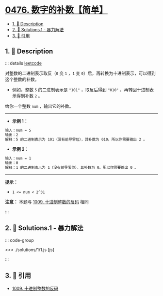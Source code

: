 # [0476. 数字的补数【简单】](https://github.com/tnotesjs/TNotes.leetcode/tree/main/notes/0476.%20%E6%95%B0%E5%AD%97%E7%9A%84%E8%A1%A5%E6%95%B0%E3%80%90%E7%AE%80%E5%8D%95%E3%80%91)

<!-- region:toc -->

- [1. 📝 Description](#1--description)
- [2. 🎯 Solutions.1 - 暴力解法](#2--solutions1---暴力解法)
- [3. 🔗 引用](#3--引用)

<!-- endregion:toc -->

## 1. 📝 Description

::: details [leetcode](https://leetcode.cn/problems/number-complement)

对整数的二进制表示取反（`0` 变 `1` ，`1` 变 `0`）后，再转换为十进制表示，可以得到这个整数的补数。

- 例如，整数 `5` 的二进制表示是 `"101"` ，取反后得到 `"010"` ，再转回十进制表示得到补数 `2` 。

给你一个整数 `num` ，输出它的补数。

---

- **示例 1：**

```txt
输入：num = 5
输出：2
解释：5 的二进制表示为 101（没有前导零位），其补数为 010。所以你需要输出 2 。
```

- **示例 2：**

```txt
输入：num = 1
输出：0
解释：1 的二进制表示为 1（没有前导零位），其补数为 0。所以你需要输出 0 。
```

---

**提示：**

- `1 <= num < 2^31`

**注意：** 本题与 [1009. 十进制整数的反码][1] 相同

:::

## 2. 🎯 Solutions.1 - 暴力解法

::: code-group

<<< ./solutions/1/1.js [js]

:::

## 3. 🔗 引用

- [1009. 十进制整数的反码][1]

[1]: https://leetcode-cn.com/problems/complement-of-base-10-integer/
